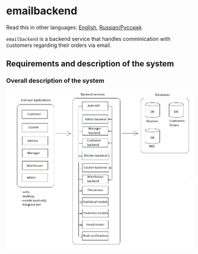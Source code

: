 # emailbackend

Read this in other languages: [English](emailbackend.md), [Russian/Русский](emailbackend.ru.md). 

`emailbackend` is a backend service that handles comminication with customers regarding their orders via email.

## Requirements and description of the system

### Overall description of the system 

![system_overall](../img/system_overall.png)
